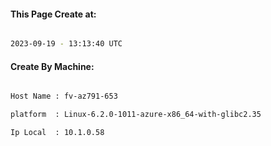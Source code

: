 
   
#### This Page Create at:

```bash

2023-09-19 - 13:13:40 UTC

```

#### Create By Machine:

```bash

Host Name : fv-az791-653

platform  : Linux-6.2.0-1011-azure-x86_64-with-glibc2.35

Ip Local  : 10.1.0.58

```

